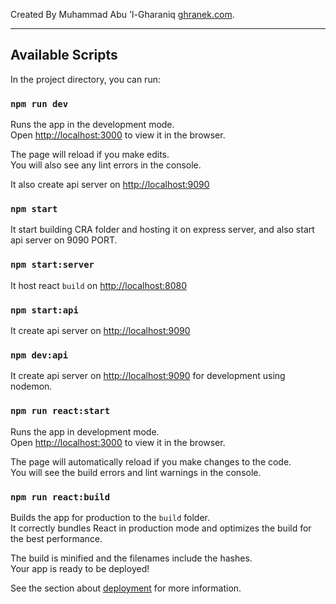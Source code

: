 Created By Muhammad Abu 'l-Gharaniq [ghranek.com](https://ghranek.com).

---

## Available Scripts

In the project directory, you can run:

### `npm run dev`

Runs the app in the development mode.<br>
Open [http://localhost:3000](http://localhost:3000) to view it in the browser.

The page will reload if you make edits.<br>
You will also see any lint errors in the console.

It also create api server on [http://localhost:9090](http://localhost:9090)

### `npm start`

It start building CRA folder and hosting it on express server, and also start api server on 9090 PORT.

### `npm start:server`

It host react `build` on [http://localhost:8080](http://localhost:8080)

### `npm start:api`

It create api server on [http://localhost:9090](http://localhost:9090)

### `npm dev:api`

It create api server on [http://localhost:9090](http://localhost:9090) for development using nodemon.

### `npm run react:start`

Runs the app in development mode.<br>
Open [http://localhost:3000](http://localhost:3000) to view it in the browser.

The page will automatically reload if you make changes to the code.<br>
You will see the build errors and lint warnings in the console.

### `npm run react:build`

Builds the app for production to the `build` folder.<br>
It correctly bundles React in production mode and optimizes the build for the best performance.

The build is minified and the filenames include the hashes.<br>
Your app is ready to be deployed!

See the section about [deployment](https://facebook.github.io/create-react-app/docs/deployment) for more information.
